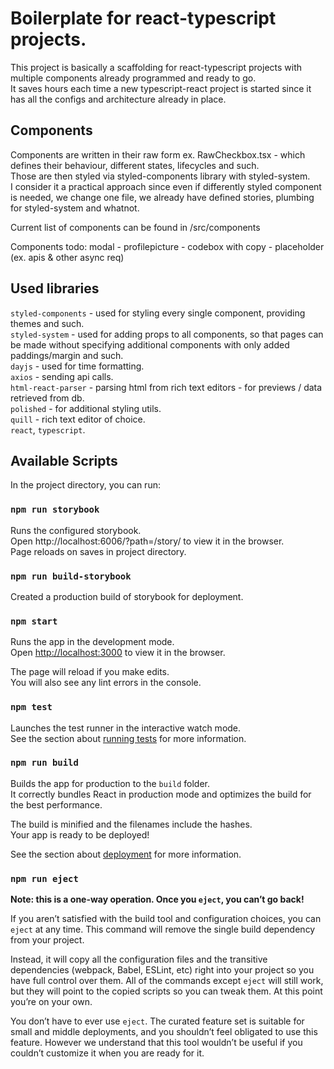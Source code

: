 # Boilerplate for react-typescript projects.

This project is basically a scaffolding for react-typescript projects with multiple components already programmed and ready to go.\
It saves hours each time a new typescript-react project is started since it has all the configs and architecture already in place.

## Components

Components are written in their raw form ex. RawCheckbox.tsx - which defines their behaviour, different states, lifecycles and such. \
Those are then styled via styled-components library with styled-system.\
I consider it a practical approach since even if differently styled component is needed, we change one file, we already have defined stories, plumbing for styled-system and whatnot.

Current list of components can be found in /src/components

Components todo: modal - profilepicture - codebox with copy - placeholder (ex. apis & other async req)

## Used libraries

`styled-components` - used for styling every single component, providing themes and such.\
`styled-system` - used for adding props to all components, so that pages can be made without specifying additional components with only added paddings/margin and such.\
`dayjs` - used for time formatting.\
`axios` - sending api calls.\
`html-react-parser` - parsing html from rich text editors - for previews / data retrieved from db.\
`polished` - for additional styling utils.\
`quill` - rich text editor of choice.\
`react`, `typescript`.

## Available Scripts

In the project directory, you can run:

### `npm run storybook`

Runs the configured storybook.\
Open http://localhost:6006/?path=/story/ to view it in the browser. \
Page reloads on saves in project directory.

### `npm run build-storybook`

Created a production build of storybook for deployment.

### `npm start`

Runs the app in the development mode.\
Open [http://localhost:3000](http://localhost:3000) to view it in the browser.

The page will reload if you make edits.\
You will also see any lint errors in the console.

### `npm test`

Launches the test runner in the interactive watch mode.\
See the section about [running tests](https://facebook.github.io/create-react-app/docs/running-tests) for more information.

### `npm run build`

Builds the app for production to the `build` folder.\
It correctly bundles React in production mode and optimizes the build for the best performance.

The build is minified and the filenames include the hashes.\
Your app is ready to be deployed!

See the section about [deployment](https://facebook.github.io/create-react-app/docs/deployment) for more information.

### `npm run eject`

**Note: this is a one-way operation. Once you `eject`, you can’t go back!**

If you aren’t satisfied with the build tool and configuration choices, you can `eject` at any time. This command will remove the single build dependency from your project.

Instead, it will copy all the configuration files and the transitive dependencies (webpack, Babel, ESLint, etc) right into your project so you have full control over them. All of the commands except `eject` will still work, but they will point to the copied scripts so you can tweak them. At this point you’re on your own.

You don’t have to ever use `eject`. The curated feature set is suitable for small and middle deployments, and you shouldn’t feel obligated to use this feature. However we understand that this tool wouldn’t be useful if you couldn’t customize it when you are ready for it.

